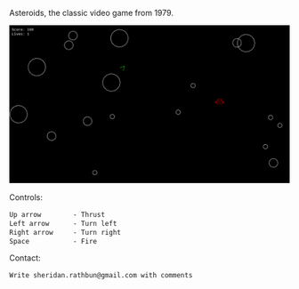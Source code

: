 Asteroids, the classic video game from 1979.

![Asteroids gameplay](https://raw.githubusercontent.com/SheridanR/Asteroids/master/Screenshot.png)

Controls:

	Up arrow		- Thrust
	Left arrow		- Turn left
	Right arrow		- Turn right
	Space			- Fire

Contact:

	Write sheridan.rathbun@gmail.com with comments